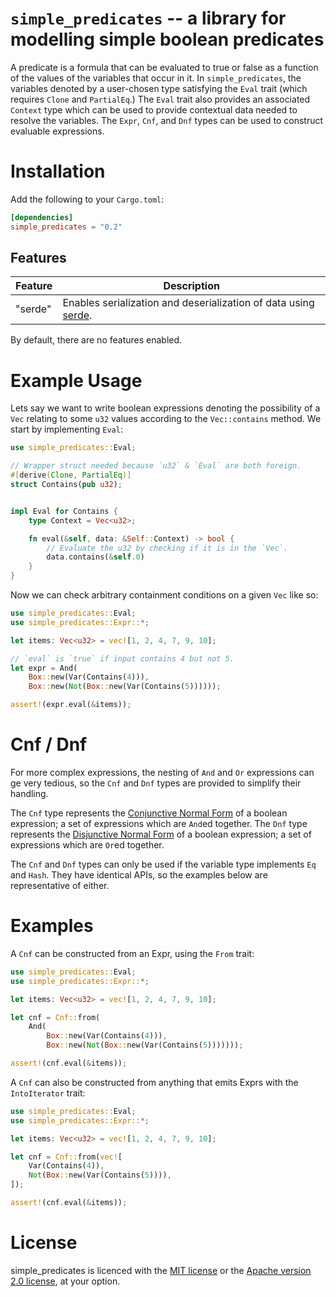 

# `simple_predicates` -- a library for modelling simple boolean predicates


A predicate is a formula that can be evaluated to true or false as a function of the values of the variables that occur in it. In `simple_predicates`, the variables denoted by a user-chosen type satisfying the `Eval` trait (which requires `Clone` and `PartialEq`.) The `Eval` trait also provides an associated `Context` type which can be used to provide contextual data needed to resolve the variables. The `Expr`, `Cnf`, and `Dnf` types can be used to construct evaluable expressions.


# Installation

Add the following to your `Cargo.toml`:

```toml
[dependencies]
simple_predicates = "0.2"
```


## Features

| Feature | Description |
| ------- | ----------- |
| "serde" | Enables serialization and deserialization of data using [serde](https://crates.io/crates/serde). |

By default, there are no features enabled.

# Example Usage

Lets say we want to write boolean expressions denoting the possibility of a `Vec` relating to some `u32` values according to the `Vec::contains` method. We start by implementing `Eval`:

```rust
use simple_predicates::Eval;

// Wrapper struct needed because `u32` & `Eval` are both foreign.
#[derive(Clone, PartialEq)]
struct Contains(pub u32);


impl Eval for Contains {
    type Context = Vec<u32>;

    fn eval(&self, data: &Self::Context) -> bool {
        // Evaluate the u32 by checking if it is in the `Vec`.
        data.contains(&self.0)
    }
}

```

Now we can check arbitrary containment conditions on a given `Vec` like so:

```rust
use simple_predicates::Eval;
use simple_predicates::Expr::*;

let items: Vec<u32> = vec![1, 2, 4, 7, 9, 10];

// `eval` is `true` if input contains 4 but not 5.
let expr = And(
    Box::new(Var(Contains(4))),
    Box::new(Not(Box::new(Var(Contains(5))))));

assert!(expr.eval(&items));

```

# Cnf / Dnf

For more complex expressions, the nesting of `And` and `Or` expressions can ge very tedious, so the `Cnf` and `Dnf` types are provided to simplify their handling.

The `Cnf` type represents the [Conjunctive Normal Form](https://en.wikipedia.org/wiki/Conjunctive_normal_form) of a boolean expression; a set of expressions which are `And`ed together. The `Dnf` type represents the [Disjunctive Normal Form](https://en.wikipedia.org/wiki/Disjunctive_normal_form) of a boolean expression; a set of expressions which are `Or`ed together.

The `Cnf` and `Dnf` types can only be used if the variable type implements `Eq` and `Hash`. They have identical APIs, so the examples below are representative of either.

# Examples

A `Cnf` can be constructed from an Expr, using the `From` trait:

```rust
use simple_predicates::Eval;
use simple_predicates::Expr::*;

let items: Vec<u32> = vec![1, 2, 4, 7, 9, 10];

let cnf = Cnf::from(
    And(
        Box::new(Var(Contains(4))),
        Box::new(Not(Box::new(Var(Contains(5)))))));

assert!(cnf.eval(&items));

```


A `Cnf` can also be constructed from anything that emits Exprs with the `IntoIterator` trait:

```rust
use simple_predicates::Eval;
use simple_predicates::Expr::*;

let items: Vec<u32> = vec![1, 2, 4, 7, 9, 10];

let cnf = Cnf::from(vec![
    Var(Contains(4)),
    Not(Box::new(Var(Contains(5)))),
]);

assert!(cnf.eval(&items));

```


# License

simple_predicates is licenced with the [MIT license](/license-mit.md) or the [Apache version 2.0 license](/license-apache.md), at your option.


